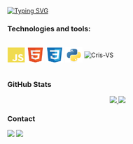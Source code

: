 
[![Typing SVG](https://readme-typing-svg.herokuapp.com?font=Fira+Code&pause=1000&color=3BF754&width=435&lines=Bem-vindo+ao+meu+Git+Hub!!;DaniBarreto-dev)](https://git.io/typing-svg)

### Technologies and tools:

<div style="display: inline_block"><br>
  <img align="center" alt="Cris-Js" height="35" width="40" src="https://raw.githubusercontent.com/devicons/devicon/master/icons/javascript/javascript-plain.svg">
  <img align="center" alt="Cris-HTML" height="35" width="40" src="https://raw.githubusercontent.com/devicons/devicon/master/icons/html5/html5-original.svg">
  <img align="center" alt="Cris-CSS" height="35" width="40" src="https://raw.githubusercontent.com/devicons/devicon/master/icons/css3/css3-original.svg">      
 <img align="center" alt="Seu-Python" height="35" width="40" src="https://raw.githubusercontent.com/devicons/devicon/master/icons/python/python-original.svg">
  <img align="center" alt="Cris-VS" height="35" width="40" src="https://cdn.jsdelivr.net/gh/devicons/devicon/icons/vscode/vscode-original.svg">
</div><br>

### GitHub Stats
<div align="center" style="display: flex; justify-content: center;">
  <a href="https://github.com/DaniBarreto-dev">
    <img height="195px" src="https://github-readme-stats.vercel.app/api?username=DaniBarreto-dev&show_icons=true&theme=one_dark_pro&include_all_commits=true&count_private=true"/>
    <img height="195px" src="https://github-readme-stats.vercel.app/api/top-langs/?username=DaniBarreto-dev&layout=compact&langs_count=7&theme=one_dark_pro"/>
  </a>
</div>

</div>
    
### Contact

<div> 
  <a href="https://www.linkedin.com/in/daniel-barreto-de-paula-296689358" target="_blank"><img src="https://img.shields.io/badge/-LinkedIn-%230077B5?style=for-the-badge&logo=linkedin&logoColor=white" target="_blank"></a> 
  <a href="mailto:danibdepaula@gmail.com"><img src="https://img.shields.io/badge/-Gmail-%23333?style=for-the-badge&logo=gmail&logoColor=white" target="_blank"></a>
</div>
